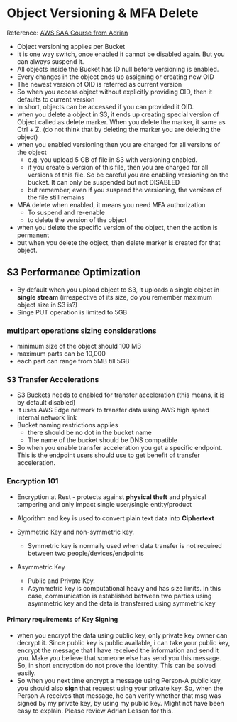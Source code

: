 # Object Versioning & MFA Delete

Reference: [AWS SAA Course from Adrian](https:://learn.cantrill.io)

* Object versioning applies per Bucket
* It is one way switch, once enabled it cannot be disabled again. But you can always suspend it.
* All objects inside the Bucket has ID null before versioning is enabled.
* Every changes in the object ends up assigning or creating new OID
* The newest version of OID is referred as current version
* So when you access object without explicitly providing OID, then it defaults to current version
* In short, objects can be accessed if you can provided it OID.
* when you delete a object in S3, it ends up creating special version of Object called as delete marker. When you delete the marker, it same as Ctrl + Z. (do not think that by deleting the marker you are deleting the object)
* when you enabled versioning then you are charged for all versions of the object
  * e.g. you upload 5 GB of file in S3 with versioning enabled.
  * if you create 5 version of this file, then you are charged for all versions of this file. So be careful you are enabling versioning on the bucket. It can only be suspended but not DISABLED
  * but remember, even if you suspend the versioning, the versions of the file still remains
* MFA delete when enabled, it means you need MFA authorization
  * To suspend and re-enable
  * to delete the version of the object
* when you delete the specific version of the object, then the action is permanent
* but when you delete the object, then delete marker is created for that object.

## S3 Performance Optimization

* By default when you upload object to S3, it uploads a single object in **single stream** (irrespective of its size, do you remember maximum object size in S3 is?)
* Singe PUT operation is limited to 5GB

### multipart operations sizing considerations

* minimum size of the object should 100 MB
* maximum parts can be 10,000
* each part can range from 5MB till 5GB

### S3 Transfer Accelerations

* S3 Buckets needs to enabled for transfer acceleration (this means, it is by default disabled)
* It uses AWS Edge network to transfer data using AWS high speed internal network link
* Bucket naming restrictions applies
  * there should be no dot in the bucket name
  * The name of the bucket should be DNS compatible
* So when you enable transfer acceleration you get a specific endpoint. This is the endpoint users should use to get benefit of transfer acceleration.

### Encryption 101

* Encryption at Rest - protects against **physical theft** and physical tampering and only impact single user/single entity/product
* Algorithm and key is used to convert plain text data into **Ciphertext**
* Symmetric Key and non-symmetric key.
  * Symmetric key is normally used when data transfer is not required between two people/devices/endpoints

* Asymmetric Key
  * Public and Private Key. 
  * Asymmetric key is computational heavy and has size limits. In this case, communication is established between two parties using asymmetric key and the data is transferred using symmetric key

#### Primary requirements of Key Signing

* when you encrypt the data using public key, only private key owner can decrypt it. Since public key is public available, i can take your public key, encrypt the message that I have received the information and send it you. Make you believe that someone else has send you this message. So, in short encryption do not prove the identity. This can be solved easily.
* So when you next time encrypt a message using Person-A public key, you should also **sign** that request using your private key. So, when the Person-A receives that message, he can verify whether that msg was signed by my private key, by using my public key. Might not have been easy to explain. Please review Adrian Lesson for this.
